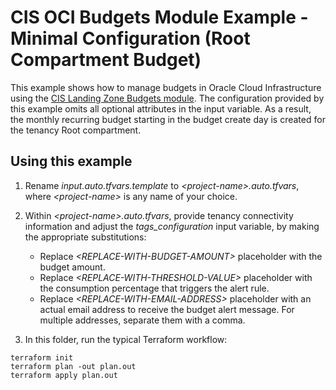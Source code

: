 # CIS OCI Budgets Module Example - Minimal Configuration (Root Compartment Budget)

This example shows how to manage budgets in Oracle Cloud Infrastructure using the [CIS Landing Zone Budgets module](../..). The configuration provided by this example omits all optional attributes in the input variable.
As a result, the monthly recurring budget starting in the budget create day is created for the tenancy Root compartment.

## Using this example

1. Rename *input.auto.tfvars.template* to *\<project-name\>.auto.tfvars*, where *\<project-name\>* is any name of your choice.

2. Within *\<project-name\>.auto.tfvars*, provide tenancy connectivity information and adjust the *tags_configuration* input variable, by making the appropriate substitutions: 
   - Replace *\<REPLACE-WITH-BUDGET-AMOUNT\>* placeholder with the budget amount.
   - Replace *\<REPLACE-WITH-THRESHOLD-VALUE\>* placeholder with the consumption percentage that triggers the alert rule.
   - Replace *\<REPLACE-WITH-EMAIL-ADDRESS\>* placeholder with an actual email address to receive the budget alert message. For multiple addresses, separate them with a comma.

3. In this folder, run the typical Terraform workflow:
```
terraform init
terraform plan -out plan.out
terraform apply plan.out
```